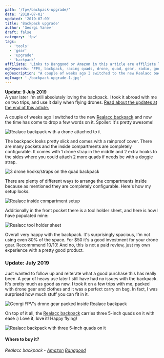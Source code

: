 ```yaml
---
path: '/fpv/backpack-upgrade/'
date: '2018-07-01'
updated: '2019-07-09'
title: 'Backpack upgrade'
author: 'Georgi Yanev'
draft: false
category: 'fpv'
tags:
  - 'tools'
  - 'gear'
  - 'upgrade'
  - 'backpack'
affiliate: 'Links to Banggood or Amazon in this article are affiliate links and would support the blog if used to make a purchase.'
ogKeywords: 'FPV, backpack, racing quads, drone, quad, gear, radio, googles backpack'
ogDescription: "A couple of weeks ago I switched to the new Realacc backpack and now the time has come to drop a few words on it. Spoiler: It's pretty awesome!"
ogImage: './backpack-upgrade-1.jpg'
---
```


<div class="article-update-notification">
  <strong>Update: 9 July 2019</strong><br/>
  A year later I'm still absolutely loving the backpack. I took it abroad with me on two trips, and use it daily when flying drones.
  <a href="#update-july-2019">Read about the updates at the end of this article.</a>
</div>

A couple of weeks ago I switched to the new [Realacc backpack][1] and now the time has come to drop a few words on it.
Spoiler: It's pretty awesome!

![Realacc backpack with a drone attached to it](backpack-upgrade-1.jpg)

The backpack looks pretty slick and comes with a rainproof cover. There are many pockets and the inside compartments are completely configurable. It comes with 1 drone strap in the middle and 2 extra hooks to the sides where you could attach 2 more quads if needs be with a doggie strap.

![3 drone hooks/straps on the quad backpack](backpack-upgrade-2.jpg)

There are plenty of different ways to arrange the compartments inside because as mentioned they are completely configurable. Here's how my setup looks.

![Realacc inside compartment setup](backpack-upgrade-3.jpg)

Additionally in the front pocket there is a tool holder sheet, and here is how I have populated mine:

![Realacc tool holder sheet](backpack-upgrade-4.jpg)

Overall very happy with the backpack. It's surprisingly spacious, I'm not using even 80% of the space. For \$50 it's a good investment for your drone gear. Recommmend 10/10! And no, this is not a paid review, just my own experience with a pretty good product.

### <span id="update-july-2019" class="offset-top-nav">Update: July 2019</span>

Just wanted to follow up and reiterate what a good purchase this has really been. A year of heavy use later I still have had no issues with the backpack. It's pretty much as good as new. I took it on a few trips with me, packed with drone gear and clothes and it was a perfect carry on bag. In fact, I was surprised how much stuff you can fit in it.

![Georgi FPV's drone gear packed inside Realacc backpack](backpack-upgrade-5.jpg)

On top of it all, the [Realacc backpack][1] carries three 5-inch quads on it with ease :) Love it, love it! Happy flying!

![Realacc backpack with three 5-inch quads on it](backpack-upgrade-6.jpg)

#### Where to buy it?

###### Realacc backpack - [Amazon][2] [Banggood][1]

[0]: Linkslist
[1]: https://bit.ly/realacc-backpack
[2]: https://amzn.to/2FYPS5v
